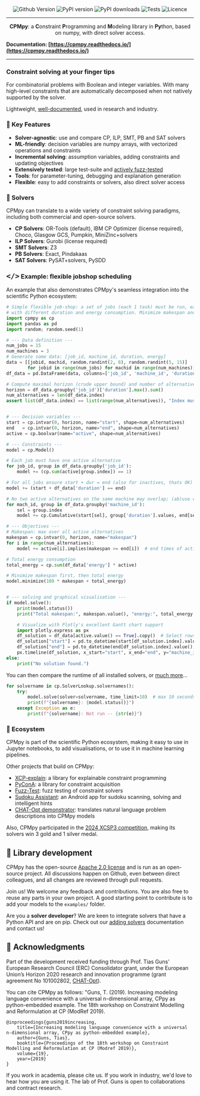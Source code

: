 <div align="center">

![Github Version](https://img.shields.io/github/v/release/CPMpy/cpmpy?label=Github%20Release&logo=github)
![PyPI version](https://img.shields.io/pypi/v/cpmpy?color=blue&label=Pypi%20version&logo=pypi&logoColor=white)
![PyPI downloads](https://img.shields.io/pypi/dm/cpmpy?label=Pypi%20Downloads&logo=pypi&logoColor=white)
![Tests](https://github.com/CPMpy/cpmpy/actions/workflows/python-test.yml/badge.svg)
![Licence](https://img.shields.io/github/license/CPMpy/cpmpy?label=Licence)
</div>

---

<p align="center">
    <b>CPMpy</b>: a <b>C</b>onstraint <b>P</b>rogramming and <b>M</b>odeling library in <b>Py</b>thon, based on numpy, with direct solver access.
</p>


**Documentation: [https://cpmpy.readthedocs.io/](https://cpmpy.readthedocs.io/)**

---

### Constraint solving at your finger tips

For combinatorial problems with Boolean and integer variables. With many high-level constraints that are automatically decomposed when not natively supported by the solver.

Lightweight, [well-documented](https://cpmpy.readthedocs.io/), used in research and industry. 

### 🔑 Key Features

* **Solver-agnostic**: use and compare CP, ILP, SMT, PB and SAT solvers
* **ML-friendly**: decision variables are numpy arrays, with vectorized operations and constraints
* **Incremental solving**: assumption variables, adding constraints and updating objectives
* **Extensively tested**: large test-suite and [actively fuzz-tested](https://github.com/CPMpy/fuzz-test)
* **Tools**: for parameter-tuning, debugging and explanation generation
* **Flexible**: easy to add constraints or solvers, also direct solver access

### 🔩 Solvers

CPMpy can translate to a wide variety of constraint solving paradigms, including both commercial and open-source solvers.

* **CP Solvers**: OR-Tools (default), IBM CP Optimizer (license required), Choco, Glasgow GCS, Pumpkin, MiniZinc+solvers
* **ILP Solvers**: Gurobi (license required)
* **SMT Solvers**: Z3
* **PB Solvers**: Exact, Pindakaas
* **SAT Solvers**: PySAT+solvers, PySDD

### <span style="font-family: monospace; font-size: 1.2em;">&lt;/&gt;</span> Example: flexible jobshop scheduling

An example that also demonstrates CPMpy's seamless integration into the scientific Python ecosystem:

```python
# Simple flexible job-shop: a set of jobs (each 1 task) must be run, each can be run on any of the machines,
# with different duration and energy consumption. Minimize makespan and total energy consumption
import cpmpy as cp
import pandas as pd
import random; random.seed(1)

# --- Data definition ---
num_jobs = 15
num_machines = 3
# Generate some data: [job_id, machine_id, duration, energy]
data = [[jobid, machid, random.randint(2, 8), random.randint(5, 15)]
        for jobid in range(num_jobs) for machid in range(num_machines)]
df_data = pd.DataFrame(data, columns=['job_id', 'machine_id', 'duration', 'energy'])

# Compute maximal horizon (crude upper bound) and number of alternatives
horizon = df_data.groupby('job_id')['duration'].max().sum()
num_alternatives = len(df_data.index)
assert list(df_data.index) == list(range(num_alternatives)), "Index must be default integer (0,1,..)"


# --- Decision variables ---
start = cp.intvar(0, horizon, name="start", shape=num_alternatives)
end   = cp.intvar(0, horizon, name="end", shape=num_alternatives)
active = cp.boolvar(name="active", shape=num_alternatives)

# --- Constraints ---
model = cp.Model()

# Each job must have one active alternative
for job_id, group in df_data.groupby('job_id'):
    model += (cp.sum(active[group.index]) == 1)

# For all jobs ensure start + dur = end (also for inactives, thats OK)
model += (start + df_data['duration'] == end)

# No two active alternatives on the same machine may overlap; (ab)use cumulative with 'active' as demand.
for mach_id, group in df_data.groupby('machine_id'):
    sel = group.index
    model += cp.Cumulative(start[sel], group['duration'].values, end[sel], active[sel], capacity=1)

# --- Objectives ---
# Makespan: max over all active alternatives
makespan = cp.intvar(0, horizon, name="makespan")
for i in range(num_alternatives):
    model += active[i].implies(makespan >= end[i])  # end times of actives determines makespan

# Total energy consumption
total_energy = cp.sum(df_data['energy'] * active)

# Minimize makespan first, then total energy
model.minimize(100 * makespan + total_energy)


# --- solving and graphical visualisation ---
if model.solve():
    print(model.status())
    print("Total makespan:", makespan.value(), "energy:", total_energy.value())

    # Visualize with Plotly's excellent Gantt chart support
    import plotly.express as px
    df_solution = df_data[active.value() == True].copy()  # Select rows where active is True
    df_solution["start"] = pd.to_datetime(start[df_solution.index].value(), unit="m")
    df_solution["end"] = pd.to_datetime(end[df_solution.index].value(), unit="m")
    px.timeline(df_solution, x_start="start", x_end="end", y="machine_id", color="job_id", text="energy").show()
else:
    print("No solution found.")
```

You can then compare the runtime of all installed solvers, or [much more](https://cpmpy.readthedocs.io/)...
```python
for solvername in cp.SolverLookup.solvernames():
    try:
        model.solve(solver=solvername, time_limit=10)  # max 10 seconds
        print(f"{solvername}: {model.status()}")
    except Exception as e:
        print(f"{solvername}: Not run -- {str(e)}")
```

### 🌳 Ecosystem

CPMpy is part of the scientific Python ecosystem, making it easy to use in Jupyter notebooks, to add visualisations, or to use it in machine learning pipelines.

Other projects that build on CPMpy:
* [XCP-explain](https://github.com/CPMpy/XCP-explain): a library for explainable constraint programming
* [PyConA](https://github.com/CPMpy/pyconA): a library for constraint acquisition
* [Fuzz-Test](https://github.com/CPMpy/fuzz-test): fuzz testing of constraint solvers
* [Sudoku Assistant](https://sudoku-assistant.cs.kuleuven.be): an Android app for sudoku scanning, solving and intelligent hints
* [CHAT-Opt demonstrator](https://chatopt.cs.kuleuven.be): translates natural language problem descriptions into CPMpy models

Also, CPMpy participated in the [2024 XCSP3 competition](https://www.xcsp.org/competitions/), making its solvers win 3 gold and 1 silver medal.


## 🔧 Library development

CPMpy has the open-source [Apache 2.0 license]( https://github.com/cpmpy/cpmpy/blob/master/LICENSE) and is run as an open-source project. All discussions happen on Github, even between direct colleagues, and all changes are reviewed through pull requests. 

Join us! We welcome any feedback and contributions. You are also free to reuse any parts in your own project. A good starting point to contribute is to add your models to the `examples/` folder.

Are you a **solver developer**? We are keen to integrate solvers that have a Python API and are on pip. Check out our [adding solvers](https://cpmpy.readthedocs.io/en/latest/adding_solver.html) documentation and contact us!


## 🙏 Acknowledgments

Part of the development received funding through Prof. Tias Guns' European Research Council (ERC) Consolidator grant, under the European Union’s Horizon 2020 research and innovation programme (grant agreement No 101002802, [CHAT-Opt](https://people.cs.kuleuven.be/~tias.guns/chat-opt.html)).

You can cite CPMpy as follows: "Guns, T. (2019). Increasing modeling language convenience with a universal n-dimensional array, CPpy as python-embedded example. The 18th workshop on Constraint Modelling and Reformulation at CP (ModRef 2019).

```
@inproceedings{guns2019increasing,
    title={Increasing modeling language convenience with a universal n-dimensional array, CPpy as python-embedded example},
    author={Guns, Tias},
    booktitle={Proceedings of the 18th workshop on Constraint Modelling and Reformulation at CP (Modref 2019)},
    volume={19},
    year={2019}
}
```

If you work in academia, please cite us. If you work in industry, we'd love to hear how you are using it. The lab of Prof. Guns is open to collaborations and contract research.
